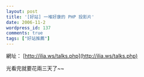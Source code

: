 ```yaml
---
layout: post
title: '[好站] 一堆好康的 PHP 投影片'
date: 2006-11-2
wordpress_id: 137
comments: true
tags: ["好站推薦"]
---
```


網址： [http://ilia.ws/talks.php](http://ilia.ws/talks.php)

光看完就要花兩三天了~~

